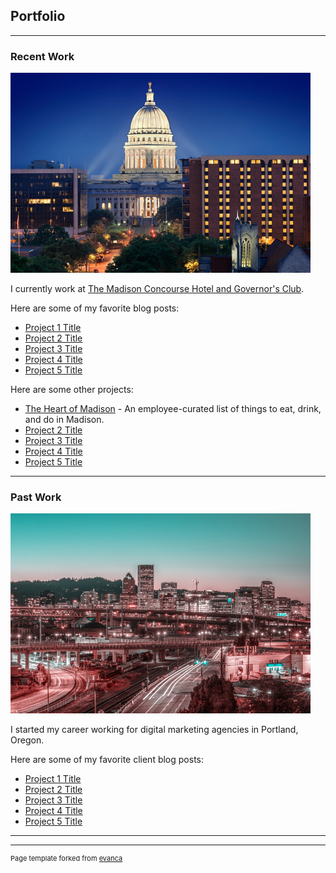 ## Portfolio

---

### Recent Work 

<img src="images/concourse.png?raw=true"/>

I currently work at [The Madison Concourse Hotel and Governor's Club](https://www.concoursehotel.com/).

Here are some of my favorite blog posts:

- [Project 1 Title](http://example.com/)
- [Project 2 Title](http://example.com/)
- [Project 3 Title](http://example.com/)
- [Project 4 Title](http://example.com/)
- [Project 5 Title](http://example.com/)

Here are some other projects:

- [The Heart of Madison](https://www.concoursehotel.com/around-madison) - An employee-curated list of things to eat, drink, and do in Madison.
- [Project 2 Title](http://example.com/)
- [Project 3 Title](http://example.com/)
- [Project 4 Title](http://example.com/)
- [Project 5 Title](http://example.com/)

---

### Past Work

<img src="images/portland.png?raw=true"/>

I started my career working for digital marketing agencies in Portland, Oregon.

Here are some of my favorite client blog posts:

- [Project 1 Title](http://example.com/)
- [Project 2 Title](http://example.com/)
- [Project 3 Title](http://example.com/)
- [Project 4 Title](http://example.com/)
- [Project 5 Title](http://example.com/)

---




---
<p style="font-size:11px">Page template forked from <a href="https://github.com/evanca/quick-portfolio">evanca</a></p>
<!-- Remove above link if you don't want to attibute -->
